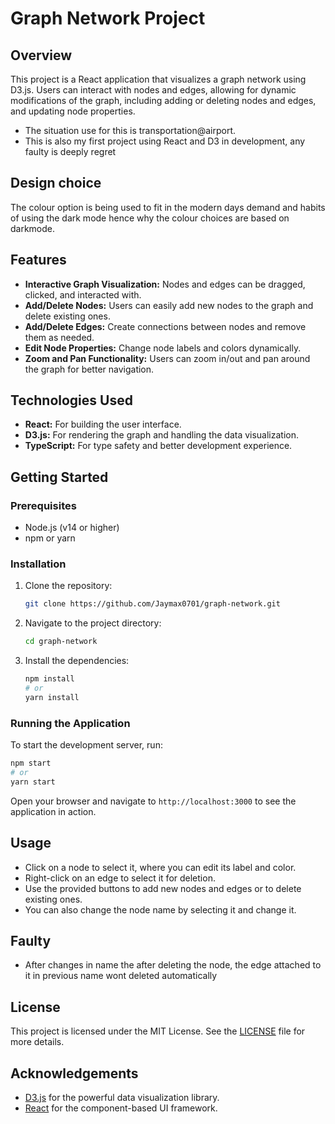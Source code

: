 # Graph Network Project

## Overview
This project is a React application that visualizes a graph network using D3.js. Users can interact with nodes and edges, allowing for dynamic modifications of the graph, including adding or deleting nodes and edges, and updating node properties.
- The situation use for this is transportation@airport.
- This is also my first project using React and D3 in development, any faulty is deeply regret

## Design choice
The colour option is being used to fit in the modern days demand and habits of using the dark mode hence why the colour choices are based on darkmode.

## Features
- **Interactive Graph Visualization:** Nodes and edges can be dragged, clicked, and interacted with.
- **Add/Delete Nodes:** Users can easily add new nodes to the graph and delete existing ones.
- **Add/Delete Edges:** Create connections between nodes and remove them as needed.
- **Edit Node Properties:** Change node labels and colors dynamically.
- **Zoom and Pan Functionality:** Users can zoom in/out and pan around the graph for better navigation.

## Technologies Used
- **React:** For building the user interface.
- **D3.js:** For rendering the graph and handling the data visualization.
- **TypeScript:** For type safety and better development experience.

## Getting Started

### Prerequisites
- Node.js (v14 or higher)
- npm or yarn

### Installation
1. Clone the repository:
   ```bash
   git clone https://github.com/Jaymax0701/graph-network.git
   ```
2. Navigate to the project directory:
   ```bash
   cd graph-network
   ```
3. Install the dependencies:
   ```bash
   npm install
   # or
   yarn install
   ```

### Running the Application
To start the development server, run:
```bash
npm start
# or
yarn start
```
Open your browser and navigate to `http://localhost:3000` to see the application in action.

## Usage
- Click on a node to select it, where you can edit its label and color.
- Right-click on an edge to select it for deletion.
- Use the provided buttons to add new nodes and edges or to delete existing ones.
- You can also change the node name by selecting it and change it.

## Faulty
- After changes in name the after deleting the node, the edge attached to it in previous name wont deleted automatically 


## License
This project is licensed under the MIT License. See the [LICENSE](LICENSE) file for more details.

## Acknowledgements
- [D3.js](https://d3js.org/) for the powerful data visualization library.
- [React](https://reactjs.org/) for the component-based UI framework.

```

